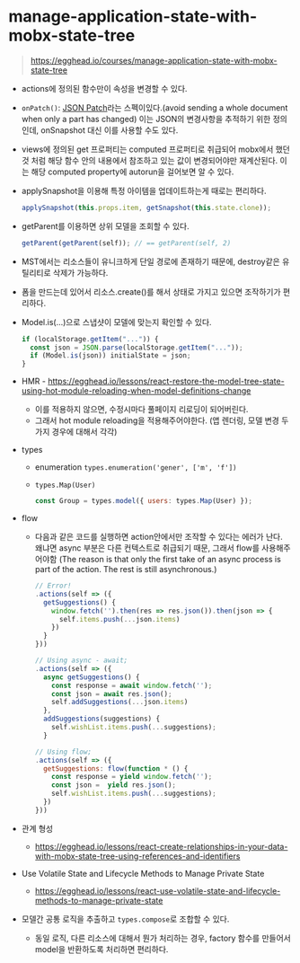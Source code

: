 # manage-application-state-with-mobx-state-tree

> https://egghead.io/courses/manage-application-state-with-mobx-state-tree

- actions에 정의된 함수만이 속성을 변경할 수 있다.
- `onPatch()`: [JSON Patch](http://jsonpatch.com/)라는 스펙이있다.(avoid sending a whole document when only a part has changed) 이는 JSON의 변경사항을 추적하기 위한 정의인데, onSnapshot 대신 이를 사용할 수도 있다.
- views에 정의된 get 프로퍼티는 computed 프로퍼티로 취급되어 mobx에서 했던 것 처럼 해당 함수 안의 내용에서 참조하고 있는 값이 변경되어야만 재계산된다. 이는 해당 computed property에 autorun을 걸어보면 알 수 있다.
- applySnapshot을 이용해 특정 아이템을 업데이트하는게 때로는 편리하다.

  ```js
  applySnapshot(this.props.item, getSnapshot(this.state.clone));
  ```

- getParent를 이용하면 상위 모델을 조회할 수 있다.

  ```js
  getParent(getParent(self)); // == getParent(self, 2)
  ```

- MST에서는 리소스들이 유니크하게 단일 경로에 존재하기 때문에, destroy같은 유틸리티로 삭제가 가능하다.
- 폼을 만드는데 있어서 리소스.create()를 해서 상태로 가지고 있으면 조작하기가 편리하다.
- Model.is(...)으로 스냅샷이 모델에 맞는지 확인할 수 있다.

  ```js
  if (localStorage.getItem("...")) {
    const json = JSON.parse(localStorage.getItem("..."));
    if (Model.is(json)) initialState = json;
  }
  ```

- HMR - https://egghead.io/lessons/react-restore-the-model-tree-state-using-hot-module-reloading-when-model-definitions-change
  - 이를 적용하지 않으면, 수정시마다 풀페이지 리로딩이 되어버린다.
  - 그래서 hot module reloading을 적용해주어야한다. (앱 렌더링, 모델 변경 두가지 경우에 대해서 각각)
- types

  - enumeration `types.enumeration('gener', ['m', 'f'])`
  - `types.Map(User)`

    ```js
    const Group = types.model({ users: types.Map(User) });
    ```

- flow

  - 다음과 같은 코드를 실행하면 action안에서만 조작할 수 있다는 에러가 난다. 왜냐면 async 부분은 다른 컨텍스트로 취급되기 때문, 그래서 flow를 사용해주어야함
    (The reason is that only the first take of an async process is part of the action. The rest is still asynchronous.)

    ```js
    // Error!
    .actions(self => ({
      getSuggestions() {
        window.fetch('').then(res => res.json()).then(json => {
          self.items.push(...json.items)
        })
      }
    }))

    // Using async - await;
    .actions(self => ({
      async getSuggestions() {
        const response = await window.fetch('');
        const json = await res.json();
        self.addSuggestions(...json.items)
      },
      addSuggestions(suggestions) {
        self.wishList.items.push(...suggestions);
      }

    // Using flow;
    .actions(self => ({
      getSuggestions: flow(function * () {
        const response = yield window.fetch('');
        const json =  yield res.json();
        self.wishList.items.push(...suggestions);
      })
    }))
    ```

- 관계 형성
  - https://egghead.io/lessons/react-create-relationships-in-your-data-with-mobx-state-tree-using-references-and-identifiers
- Use Volatile State and Lifecycle Methods to Manage Private State
  - https://egghead.io/lessons/react-use-volatile-state-and-lifecycle-methods-to-manage-private-state
- 모델간 공통 로직을 추출하고 `types.compose`로 조합할 수 있다.
  - 동일 로직, 다른 리소스에 대해서 뭔가 처리하는 경우, factory 함수를 만들어서 model을 반환하도록 처리하면 편리하다.
